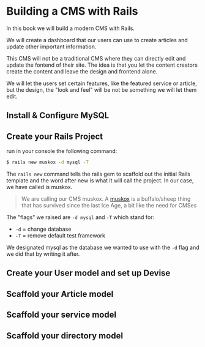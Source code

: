 # Building a CMS with Rails

In this book we will build a modern CMS with Rails. 

We will create a dashboard that our users can use to create articles and update other important information.

This CMS will not be a traditional CMS where they can directly edit and update the fontend of their site. The idea is that you let the content creators create the content and leave the design and frontend alone.

We will let the users set certain features, like the featured service or article, but the design, the "look and feel" will be not be something we will let them edit.

## Install & Configure MySQL

## Create your Rails Project

run in your console the following command:

```bash
$ rails new muskox -d mysql -T
```

The `rails new` command tells the rails gem to scaffold out the initial Rails template and the word after new is what it will call the project. In our case, we have called is muskox.

> We are calling our CMS muskox. A [muskox](Codio.com) is a buffalo/sheep thing that has survived since the last Ice Age, a bit like the need for CMSes

The "flags" we raised are `-d mysql` and `-T` which stand for:

* `-d` = change database
* `-T` = remove default test framework

We designated mysql as the database we wanted to use with the `-d` flag and we did that by writing it after.

## Create your User model and set up Devise

## Scaffold your Article model

## Scaffold your service model

## Scaffold your directory model
